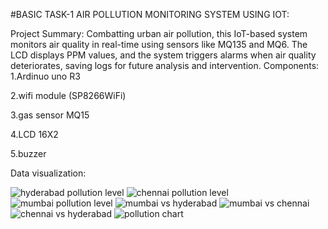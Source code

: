 #BASIC TASK-1 AIR POLLUTION MONITORING  SYSTEM USING IOT:

Project Summary: Combatting urban air pollution, this IoT-based system monitors air quality in real-time using sensors like MQ135 and MQ6. The LCD displays PPM values, and the system triggers alarms when air quality deteriorates, saving logs for future analysis and intervention.
Components:
1.Ardinuo uno R3

2.wifi module (SP8266WiFi)

3.gas sensor MQ15

4.LCD 16X2

5.buzzer


Data visualization:

![hyderabad pollution level](https://github.com/shaik-sadhik54/basictask1/assets/127678978/58b1f0db-36d3-4d89-85e7-8f98b57b976b)
![chennai pollution level](https://github.com/shaik-sadhik54/basictask1/assets/127678978/9ea09ba5-8735-4453-9fb6-94dbcdcddc14)
![mumbai pollution level](https://github.com/shaik-sadhik54/basictask1/assets/127678978/b205cc56-9b44-47eb-b24a-2f5bc86bece1)
![mumbai vs hyderabad](https://github.com/shaik-sadhik54/basictask1/assets/127678978/921621d3-4a8b-4cb5-b986-accbf3159956)
![mumbai vs chennai](https://github.com/shaik-sadhik54/basictask1/assets/127678978/30e7d55d-f646-4766-a366-77b1da718ae2)
![chennai vs hyderabad](https://github.com/shaik-sadhik54/basictask1/assets/127678978/8a1ceaf7-c748-4f93-a8ab-da2ac92870ca)
![pollution chart](https://github.com/shaik-sadhik54/basictask1/assets/127678978/321b6be8-b878-4f52-a642-c8d1259518d6)

